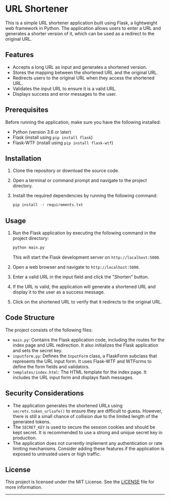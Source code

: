# URL Shortener

This is a simple URL shortener application built using Flask, a lightweight web framework in Python. The application allows users to enter a URL and generates a shorter version of it, which can be used as a redirect to the original URL.

## Features

- Accepts a long URL as input and generates a shortened version.
- Stores the mapping between the shortened URL and the original URL.
- Redirects users to the original URL when they access the shortened URL.
- Validates the input URL to ensure it is a valid URL.
- Displays success and error messages to the user.

## Prerequisites

Before running the application, make sure you have the following installed:

- Python (version 3.6 or later)
- Flask (install using `pip install flask`)
- Flask-WTF (install using `pip install flask-wtf`)

## Installation

1. Clone the repository or download the source code.

2. Open a terminal or command prompt and navigate to the project directory.

3. Install the required dependencies by running the following command:

   ```bash
   pip install -r requirements.txt
   ```

## Usage

1. Run the Flask application by executing the following command in the project directory:

   ```bash
   python main.py
   ```

   This will start the Flask development server on `http://localhost:5000`.

2. Open a web browser and navigate to `http://localhost:5000`.

3. Enter a valid URL in the input field and click the "Shorten" button.

4. If the URL is valid, the application will generate a shortened URL and display it to the user as a success message.

5. Click on the shortened URL to verify that it redirects to the original URL.

## Code Structure

The project consists of the following files:

- `main.py`: Contains the Flask application code, including the routes for the index page and URL redirection. It also initializes the Flask application and sets the secret key.
- `inputform.py`: Defines the `InputForm` class, a FlaskForm subclass that represents the URL input form. It uses Flask-WTF and WTForms to define the form fields and validators.
- `templates/index.html`: The HTML template for the index page. It includes the URL input form and displays flash messages.

## Security Considerations

- The application generates the shortened URLs using `secrets.token_urlsafe()` to ensure they are difficult to guess. However, there is still a small chance of collision due to the limited length of the generated tokens.
- The `SECRET_KEY` is used to secure the session cookies and should be kept secret. It is recommended to use a strong and unique secret key in production.
- The application does not currently implement any authentication or rate limiting mechanisms. Consider adding these features if the application is exposed to untrusted users or high traffic.

## License

This project is licensed under the MIT License. See the [LICENSE](LICENSE) file for more information.

---
